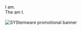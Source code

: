 I am.<br>
The am I.<br><br>
<img title="SYStemware promotional banner" src="https://media.discordapp.net/attachments/850000098959425566/926566766535147600/standard_1.gif" onclick="location.href='https://github.com/jodri-code/docs';">
